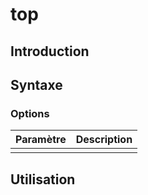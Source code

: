 # top

## Introduction

## Syntaxe

### Options

| Paramètre | Description |
| --------- | ----------- |
|           |             |

## Utilisation
